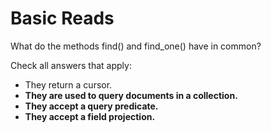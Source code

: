 # Basic Reads

What do the methods find() and find_one() have in common?

Check all answers that apply:

- They return a cursor.
- **They are used to query documents in a collection.**
- **They accept a query predicate.**
- **They accept a field projection.**